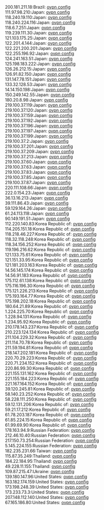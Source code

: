 200.181.211.18:Brazil: [ovpn config](vpn/200_181_211_18.ovpn)  
111.97.98.210:Japan: [ovpn config](vpn/111_97_98_210.ovpn)  
118.240.19.110:Japan: [ovpn config](vpn/118_240_19_110.ovpn)  
118.240.224.116:Japan: [ovpn config](vpn/118_240_224_116.ovpn)  
118.6.7.251:Japan: [ovpn config](vpn/118_6_7_251.ovpn)  
119.239.111.30:Japan: [ovpn config](vpn/119_239_111_30.ovpn)  
121.103.175.25:Japan: [ovpn config](vpn/121_103_175_25.ovpn)  
122.201.4.144:Japan: [ovpn config](vpn/122_201_4_144.ovpn)  
122.221.200.201:Japan: [ovpn config](vpn/122_221_200_201.ovpn)  
122.255.196.92:Japan: [ovpn config](vpn/122_255_196_92.ovpn)  
124.241.163.51:Japan: [ovpn config](vpn/124_241_163_51.ovpn)  
125.198.183.222:Japan: [ovpn config](vpn/125_198_183_222.ovpn)  
126.26.212.15:Japan: [ovpn config](vpn/126_26_212_15.ovpn)  
126.91.82.150:Japan: [ovpn config](vpn/126_91_82_150.ovpn)  
131.147.78.151:Japan: [ovpn config](vpn/131_147_78_151.ovpn)  
133.32.128.53:Japan: [ovpn config](vpn/133_32_128_53.ovpn)  
14.14.150.198:Japan: [ovpn config](vpn/14_14_150_198.ovpn)  
150.249.142.55:Japan: [ovpn config](vpn/150_249_142_55.ovpn)  
180.20.8.98:Japan: [ovpn config](vpn/180_20_8_98.ovpn)  
219.100.37.119:Japan: [ovpn config](vpn/219_100_37_119.ovpn)  
219.100.37.120:Japan: [ovpn config](vpn/219_100_37_120.ovpn)  
219.100.37.159:Japan: [ovpn config](vpn/219_100_37_159.ovpn)  
219.100.37.192:Japan: [ovpn config](vpn/219_100_37_192.ovpn)  
219.100.37.196:Japan: [ovpn config](vpn/219_100_37_196.ovpn)  
219.100.37.197:Japan: [ovpn config](vpn/219_100_37_197.ovpn)  
219.100.37.199:Japan: [ovpn config](vpn/219_100_37_199.ovpn)  
219.100.37.2:Japan: [ovpn config](vpn/219_100_37_2.ovpn)  
219.100.37.201:Japan: [ovpn config](vpn/219_100_37_201.ovpn)  
219.100.37.209:Japan: [ovpn config](vpn/219_100_37_209.ovpn)  
219.100.37.213:Japan: [ovpn config](vpn/219_100_37_213.ovpn)  
219.100.37.60:Japan: [ovpn config](vpn/219_100_37_60.ovpn)  
219.100.37.63:Japan: [ovpn config](vpn/219_100_37_63.ovpn)  
219.100.37.83:Japan: [ovpn config](vpn/219_100_37_83.ovpn)  
219.100.37.85:Japan: [ovpn config](vpn/219_100_37_85.ovpn)  
219.100.37.87:Japan: [ovpn config](vpn/219_100_37_87.ovpn)  
220.111.108.66:Japan: [ovpn config](vpn/220_111_108_66.ovpn)  
222.0.154.23:Japan: [ovpn config](vpn/222_0_154_23.ovpn)  
36.13.16.213:Japan: [ovpn config](vpn/36_13_16_213.ovpn)  
39.111.86.43:Japan: [ovpn config](vpn/39_111_86_43.ovpn)  
59.129.164.26:Japan: [ovpn config](vpn/59_129_164_26.ovpn)  
61.24.113.118:Japan: [ovpn config](vpn/61_24_113_118.ovpn)  
90.149.191.51:Japan: [ovpn config](vpn/90_149_191_51.ovpn)  
112.220.140.83:Korea Republic of: [ovpn config](vpn/112_220_140_83.ovpn)  
114.205.151.18:Korea Republic of: [ovpn config](vpn/114_205_151_18.ovpn)  
118.218.46.227:Korea Republic of: [ovpn config](vpn/118_218_46_227.ovpn)  
118.32.118.248:Korea Republic of: [ovpn config](vpn/118_32_118_248.ovpn)  
118.34.156.252:Korea Republic of: [ovpn config](vpn/118_34_156_252.ovpn)  
119.196.216.62:Korea Republic of: [ovpn config](vpn/119_196_216_62.ovpn)  
121.133.75.61:Korea Republic of: [ovpn config](vpn/121_133_75_61.ovpn)  
121.151.33.95:Korea Republic of: [ovpn config](vpn/121_151_33_95.ovpn)  
121.181.203.163:Korea Republic of: [ovpn config](vpn/121_181_203_163.ovpn)  
14.56.145.174:Korea Republic of: [ovpn config](vpn/14_56_145_174.ovpn)  
14.56.91.183:Korea Republic of: [ovpn config](vpn/14_56_91_183.ovpn)  
175.112.61.138:Korea Republic of: [ovpn config](vpn/175_112_61_138.ovpn)  
175.116.196.30:Korea Republic of: [ovpn config](vpn/175_116_196_30.ovpn)  
175.121.226.213:Korea Republic of: [ovpn config](vpn/175_121_226_213.ovpn)  
175.193.164.77:Korea Republic of: [ovpn config](vpn/175_193_164_77.ovpn)  
175.198.202.18:Korea Republic of: [ovpn config](vpn/175_198_202_18.ovpn)  
180.64.21.89:Korea Republic of: [ovpn config](vpn/180_64_21_89.ovpn)  
1.224.225.70:Korea Republic of: [ovpn config](vpn/1_224_225_70.ovpn)  
1.228.94.131:Korea Republic of: [ovpn config](vpn/1_228_94_131.ovpn)  
1.234.95.92:Korea Republic of: [ovpn config](vpn/1_234_95_92.ovpn)  
210.178.143.237:Korea Republic of: [ovpn config](vpn/210_178_143_237.ovpn)  
210.223.124.134:Korea Republic of: [ovpn config](vpn/210_223_124_134.ovpn)  
211.104.229.32:Korea Republic of: [ovpn config](vpn/211_104_229_32.ovpn)  
211.114.70.78:Korea Republic of: [ovpn config](vpn/211_114_70_78.ovpn)  
211.59.194.81:Korea Republic of: [ovpn config](vpn/211_59_194_81.ovpn)  
218.147.202.181:Korea Republic of: [ovpn config](vpn/218_147_202_181.ovpn)  
220.70.29.223:Korea Republic of: [ovpn config](vpn/220_70_29_223.ovpn)  
220.71.234.152:Korea Republic of: [ovpn config](vpn/220_71_234_152.ovpn)  
220.86.99.30:Korea Republic of: [ovpn config](vpn/220_86_99_30.ovpn)  
221.155.131.162:Korea Republic of: [ovpn config](vpn/221_155_131_162.ovpn)  
221.155.184.223:Korea Republic of: [ovpn config](vpn/221_155_184_223.ovpn)  
221.167.164.152:Korea Republic of: [ovpn config](vpn/221_167_164_152.ovpn)  
39.120.245.81:Korea Republic of: [ovpn config](vpn/39_120_245_81.ovpn)  
58.140.23.252:Korea Republic of: [ovpn config](vpn/58_140_23_252.ovpn)  
58.228.111.250:Korea Republic of: [ovpn config](vpn/58_228_111_250.ovpn)  
59.12.131.206:Korea Republic of: [ovpn config](vpn/59_12_131_206.ovpn)  
59.21.17.212:Korea Republic of: [ovpn config](vpn/59_21_17_212.ovpn)  
61.78.203.187:Korea Republic of: [ovpn config](vpn/61_78_203_187.ovpn)  
61.85.224.15:Korea Republic of: [ovpn config](vpn/61_85_224_15.ovpn)  
61.99.69.90:Korea Republic of: [ovpn config](vpn/61_99_69_90.ovpn)  
178.163.94.9:Russian Federation: [ovpn config](vpn/178_163_94_9.ovpn)  
212.46.10.40:Russian Federation: [ovpn config](vpn/212_46_10_40.ovpn)  
217.150.73.254:Russian Federation: [ovpn config](vpn/217_150_73_254.ovpn)  
5.145.224.155:Russian Federation: [ovpn config](vpn/5_145_224_155.ovpn)  
182.235.231.66:Taiwan: [ovpn config](vpn/182_235_231_66.ovpn)  
115.87.35.249:Thailand: [ovpn config](vpn/115_87_35_249.ovpn)  
184.22.184.95:Thailand: [ovpn config](vpn/184_22_184_95.ovpn)  
49.228.11.155:Thailand: [ovpn config](vpn/49_228_11_155.ovpn)  
109.87.215.47:Ukraine: [ovpn config](vpn/109_87_215_47.ovpn)  
139.180.147.96:United States: [ovpn config](vpn/139_180_147_96.ovpn)  
163.182.174.159:United States: [ovpn config](vpn/163_182_174_159.ovpn)  
173.198.248.39:United States: [ovpn config](vpn/173_198_248_39.ovpn)  
173.233.73.3:United States: [ovpn config](vpn/173_233_73_3.ovpn)  
207.148.112.140:United States: [ovpn config](vpn/207_148_112_140.ovpn)  
67.165.186.80:United States: [ovpn config](vpn/67_165_186_80.ovpn)  
